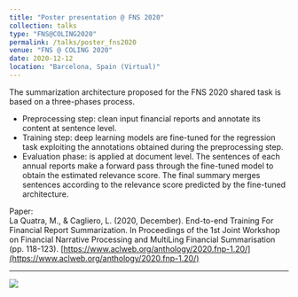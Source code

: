 ```yaml
---
title: "Poster presentation @ FNS 2020"
collection: talks
type: "FNS@COLING2020"
permalink: /talks/poster_fns2020
venue: "FNS @ COLING 2020"
date: 2020-12-12
location: "Barcelona, Spain (Virtual)"
---
```


The summarization architecture proposed for the FNS 2020 shared task is based on a three-phases process.
- Preprocessing step: clean input financial reports and annotate its content at sentence level.
- Training step: deep learning models are fine-tuned for the regression task exploiting the annotations obtained during the preprocessing step.
- Evaluation phase: is applied at document level. The sentences of each annual reports make a forward pass through the fine-tuned model to obtain the estimated relevance score.
The final summary merges sentences according to the relevance score predicted by the fine-tuned architecture.

Paper:
<br>
La Quatra, M., & Cagliero, L. (2020, December). End-to-end Training For Financial Report Summarization. In Proceedings of the 1st Joint Workshop on Financial Narrative Processing and MultiLing Financial Summarisation (pp. 118-123). [https://www.aclweb.org/anthology/2020.fnp-1.20/](https://www.aclweb.org/anthology/2020.fnp-1.20/)


<hr>
<img src='/images/sumto_preview.png'>


